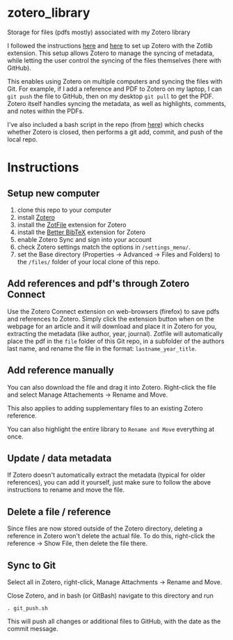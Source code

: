 # zotero_library
Storage for files (pdfs mostly) associated with my Zotero library

I followed the instructions [here](https://ikashnitsky.github.io/2019/zotero/) and [here](https://guides.lib.berkeley.edu/c.php?g=4472&p=6647803) to set up Zotero with the Zotlib extension. This setup allows Zotero to manage the syncing of metadata, while letting the user control the syncing of the files themselves (here with GitHub).

This enables using Zotero on multiple computers and syncing the files with Git. For example, if I add a reference and PDF to Zotero on my laptop, I can `git push` the file to GitHub, then on my desktop `git pull` to get the PDF. Zotero itself handles syncing the metadata, as well as highlights, comments, and notes within the PDFs.

I've also included a bash script in the repo (from [here](https://forums.zotero.org/discussion/72835/using-git-in-combination-with-zotero-for-version-control-and-collaboration)) which checks whether Zotero is closed, then performs a git add, commit, and push of the local repo.

# Instructions
## Setup new computer
1) clone this repo to your computer
2) install [Zotero](https://www.zotero.org)
3) install the [ZotFile](http://zotfile.com) extension for Zotero
4) install the [Better BibTeX](https://retorque.re) extension for Zotero
5) enable Zotero Sync and sign into your account
6) check Zotero settings match the options in `/settings_menu/`.
7) set the Base directory (Properties -> Advanced -> Files and Folders) to the `/files/` folder of your local clone of this repo.

## Add references and pdf's through Zotero Connect

Use the Zotero Connect extension on web-browsers (firefox) to save pdfs and references to Zotero. Simply click the extension button when on the webpage for an article and it will download and place it in Zotero for you, extracting the metadata (like author, year, journal). Zotfile will automatically place the pdf in the `file` folder of this Git repo, in a subfolder of the authors last name, and rename the file in the format: `lastname_year_title`.

## Add reference manually

You can also download the file and drag it into Zotero. Right-click the file and select Manage Attachements -> Rename and Move.

This also applies to adding supplementary files to an existing Zotero reference.

You can also highlight the entire library to `Rename and Move` everything at once.

## Update / data metadata

If Zotero doesn't automatically extract the metadata (typical for older references), you can add it yourself, just make sure to follow the above instructions to rename and move the file.

## Delete a file / reference

Since files are now stored outside of the Zotero directory, deleting a reference in Zotero won't delete the actual file. To do this, right-click the reference -> Show File, then delete the file there.

## Sync to Git

Select all in Zotero, right-click, Manage Attachments -> Rename and Move.

Close Zotero, and in bash (or GitBash) navigate to this directory and run

```
. git_push.sh
```

This will push all changes or additional files to GitHub, with the date as the commit message.
